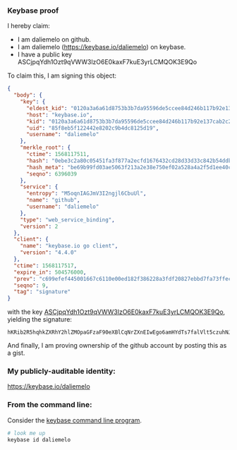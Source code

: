 ### Keybase proof

I hereby claim:

  * I am daliemelo on github.
  * I am daliemelo (https://keybase.io/daliemelo) on keybase.
  * I have a public key ASCjpqYdh1Ozt9qVWW3lzO6E0kaxF7kuE3yrLCMQOK3E9Qo

To claim this, I am signing this object:

```json
{
  "body": {
    "key": {
      "eldest_kid": "0120a3a6a61d8753b3b7da95596de5ccee84d246b117b92e137cab2c231038adc4f50a",
      "host": "keybase.io",
      "kid": "0120a3a6a61d8753b3b7da95596de5ccee84d246b117b92e137cab2c231038adc4f50a",
      "uid": "85f8eb5f122442e8202c9b4dc8125d19",
      "username": "daliemelo"
    },
    "merkle_root": {
      "ctime": 1568117511,
      "hash": "0ebe3c2a80c05451fa3f877a2ecfd1676432cd28d33d33c842b54ddb796a1bb3aa9dfe9db87dd1900f4929bc118284d6cdf25e01b5093d8732abe0917ba9fcf7",
      "hash_meta": "be69b99fd03ae5063f213a2e38e750ef02a528a4a2f5d1ee40c798ea647f6361",
      "seqno": 6396039
    },
    "service": {
      "entropy": "M5oqnIAGJmV3I2ngjl6CbuUl",
      "name": "github",
      "username": "daliemelo"
    },
    "type": "web_service_binding",
    "version": 2
  },
  "client": {
    "name": "keybase.io go client",
    "version": "4.4.0"
  },
  "ctime": 1568117517,
  "expire_in": 504576000,
  "prev": "c699efef445001667c6110e00ed182f386228a3fdf20827ebbd7fa73ffec7291",
  "seqno": 9,
  "tag": "signature"
}
```

with the key [ASCjpqYdh1Ozt9qVWW3lzO6E0kaxF7kuE3yrLCMQOK3E9Qo](https://keybase.io/daliemelo), yielding the signature:

```
hKRib2R5hqhkZXRhY2hlZMOpaGFzaF90eXBlCqNrZXnEIwEgo6amHYdTs7falVlt5czuhNJGsRe5LhN8qywjEDitxPUKp3BheWxvYWTESpcCCcQgxpnv70RQAWZ8YRDgDtGC84Yiij/fIIJ+u9f6c//scpHEINkiBup3eAoQF8bl6bFEFnu013MxmvUJXqeXO+g5s2dMAgHCo3NpZ8RAZnj2H/yyZr4JhjAeYMz+BGx/9t1wO/I/6CgzmhEmQ1ti6y1yEI+dgfrGuec8siHxloGprDM8jio/TkVuhn3PDqhzaWdfdHlwZSCkaGFzaIKkdHlwZQildmFsdWXEIPXaPP1ew2+9AIsIXdQ0ILFuaHC3FNMqq9pcakHOMEuUo3RhZ80CAqd2ZXJzaW9uAQ==

```

And finally, I am proving ownership of the github account by posting this as a gist.

### My publicly-auditable identity:

https://keybase.io/daliemelo

### From the command line:

Consider the [keybase command line program](https://keybase.io/download).

```bash
# look me up
keybase id daliemelo
```
